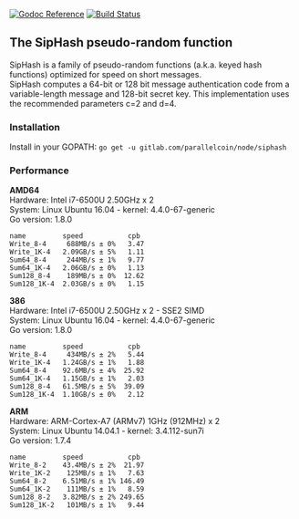 [![Godoc Reference](https://godoc.org/gitlab.com/parallelcoin/node/siphash?status.svg)](https://godoc.org/gitlab.com/parallelcoin/node/siphash)
[![Build Status](https://travis-ci.org/aead/siphash.svg?branch=master)](https://travis-ci.org/aead/siphash)

## The SipHash pseudo-random function

SipHash is a family of pseudo-random functions (a.k.a. keyed hash functions) optimized for speed on short messages.  
SipHash computes a 64-bit or 128 bit message authentication code from a variable-length message and 128-bit secret key.
This implementation uses the recommended parameters c=2 and d=4.

### Installation
Install in your GOPATH: `go get -u gitlab.com/parallelcoin/node/siphash`  

### Performance
**AMD64**  
Hardware: Intel i7-6500U 2.50GHz x 2  
System: Linux Ubuntu 16.04 - kernel: 4.4.0-67-generic  
Go version: 1.8.0  
```
name         speed           cpb
Write_8-4     688MB/s ± 0%   3.47
Write_1K-4   2.09GB/s ± 5%   1.11
Sum64_8-4     244MB/s ± 1%   9.77
Sum64_1K-4   2.06GB/s ± 0%   1.13
Sum128_8-4    189MB/s ± 0%  12.62
Sum128_1K-4  2.03GB/s ± 0%   1.15
```

**386**  
Hardware: Intel i7-6500U 2.50GHz x 2 - SSE2 SIMD  
System: Linux Ubuntu 16.04 - kernel: 4.4.0-67-generic  
Go version: 1.8.0  
```
name         speed           cpb
Write_8-4     434MB/s ± 2%   5.44
Write_1K-4   1.24GB/s ± 1%   1.88
Sum64_8-4    92.6MB/s ± 4%  25.92
Sum64_1K-4   1.15GB/s ± 1%   2.03
Sum128_8-4   61.5MB/s ± 5%  39.09
Sum128_1K-4  1.10GB/s ± 0%   2.12
```

**ARM**  
Hardware: ARM-Cortex-A7 (ARMv7) 1GHz (912MHz) x 2  
System:  Linux Ubuntu 14.04.1 - kernel: 3.4.112-sun7i  
Go version: 1.7.4  

```
name         speed           cpb
Write_8-2    43.4MB/s ± 2%  21.97
Write_1K-2    125MB/s ± 1%   7.63
Sum64_8-2    6.51MB/s ± 1% 146.49
Sum64_1K-2    111MB/s ± 1%   8.59 
Sum128_8-2   3.82MB/s ± 2% 249.65
Sum128_1K-2   101MB/s ± 1%   9.44
```
